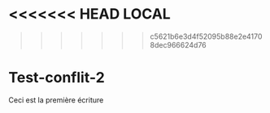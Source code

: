 <<<<<<< HEAD
LOCAL
======
>>>>>>> c5621b6e3d4f52095b88e2e41708dec966624d76
# Test-conflit-2
Ceci est la première écriture
